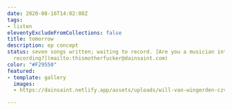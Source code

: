 ```yaml
---
date: 2020-08-16T14:02:08Z
tags:
- listen
eleventyExcludeFromCollections: false
title: tomorrow
description: ep concept
status: seven songs written; waiting to record. [Are you a musician interested in
  recording?](mailto:thismotherfucker@dainsaint.com)
color: "#F29550"
featured:
- template: gallery
  images:
  - https://dainsaint.netlify.app/assets/uploads/will-van-wingerden-czvthlrnlnq-unsplash.jpg

---
```

